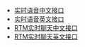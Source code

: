 


* [实时语音中文接口](README-Voice-CN.md)
* [实时语音英文接口](README-Voice-EN.md)
* [RTM实时聊天中文接口](README-RTM-CN.md)
* [RTM实时聊天英文接口](README-RTM-EN.md)

